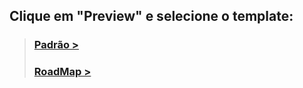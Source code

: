 ## Clique em "Preview" e selecione o template:

> ### [Padrão >](?expand=1&template=default.md) <br>
> ### [RoadMap >](?expand=1&template=road_map.md)
